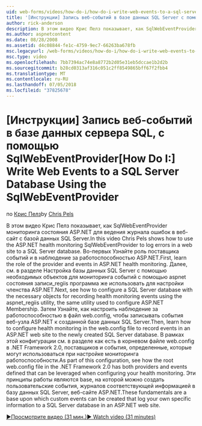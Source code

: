 ```yaml
---
uid: web-forms/videos/how-do-i/how-do-i-write-web-events-to-a-sql-server-database-using-the-sqlwebeventprovider
title: '[Инструкции] Запись веб-событий в базе данных SQL Server с помощью SqlWebEventProvider | Документация Майкрософт'
author: rick-anderson
description: В этом видео Крис Пелз показывает, как SqlWebEventProvider мониторинга состояния ASP.NET для ведения журнала ошибок в веб-сайт с базой данных SQL Server. Во-первых, очистить...
ms.author: aspnetcontent
ms.date: 08/28/2008
ms.assetid: d4c08844-fe1c-4759-9ec7-66263ba678fb
msc.legacyurl: /web-forms/videos/how-do-i/how-do-i-write-web-events-to-a-sql-server-database-using-the-sqlwebeventprovider
msc.type: video
ms.openlocfilehash: 7bb7394ac74e8a8772b2d05e31eb5dccae1b2d2b
ms.sourcegitcommit: b28cd0313af316c051c2ff8549865bff67f2fbb4
ms.translationtype: MT
ms.contentlocale: ru-RU
ms.lasthandoff: 07/05/2018
ms.locfileid: "37825678"
---
```

<a name="how-do-i-write-web-events-to-a-sql-server-database-using-the-sqlwebeventprovider"></a><span data-ttu-id="28c1d-104">[Инструкции] Запись веб-событий в базе данных сервера SQL, с помощью SqlWebEventProvider</span><span class="sxs-lookup"><span data-stu-id="28c1d-104">[How Do I:] Write Web Events to a SQL Server Database Using the SqlWebEventProvider</span></span>
====================
<span data-ttu-id="28c1d-105">по [Крис Пелз](https://twitter.com/chrispels)</span><span class="sxs-lookup"><span data-stu-id="28c1d-105">by [Chris Pels](https://twitter.com/chrispels)</span></span>

<span data-ttu-id="28c1d-106">В этом видео Крис Пелз показывает, как SqlWebEventProvider мониторинга состояния ASP.NET для ведения журнала ошибок в веб-сайт с базой данных SQL Server.</span><span class="sxs-lookup"><span data-stu-id="28c1d-106">In this video Chris Pels shows how to use the ASP.NET health monitoring SqlWebEventProvider to log errors in a web site to a SQL Server database.</span></span> <span data-ttu-id="28c1d-107">Во-первых Узнайте роль поставщика событий и в наблюдение за работоспособностью ASP.NET.</span><span class="sxs-lookup"><span data-stu-id="28c1d-107">First, learn the role of the provider and events in ASP.NET health monitoring.</span></span> <span data-ttu-id="28c1d-108">Далее, см. в разделе Настройка базы данных SQL Server с помощью необходимых объектов для мониторинга событий с помощью aspnet состояния записи\_regiis программа же использовать для настройки членства ASP.NET.</span><span class="sxs-lookup"><span data-stu-id="28c1d-108">Next, see how to configure a SQL Server database with the necessary objects for recording health monitoring events using the aspnet\_regiis utility, the same utility used to configure ASP.NET Membership.</span></span> <span data-ttu-id="28c1d-109">Затем Узнайте, как настроить наблюдение за работоспособностью в файл web.config, чтобы записывать события веб-узла ASP.NET к созданной базе данных SQL Server.</span><span class="sxs-lookup"><span data-stu-id="28c1d-109">Then, learn how to configure health monitoring in the web.config file to record events in an ASP.NET web site to the newly created SQL Server database.</span></span> <span data-ttu-id="28c1d-110">В рамках этой конфигурации см. в разделе как есть в корневом файле web.config в .NET Framework 2.0, поставщиков и события, определенные, которые могут использоваться при настройке мониторинга работоспособности.</span><span class="sxs-lookup"><span data-stu-id="28c1d-110">As part of this configuration, see how the root web.config file in the .NET Framework 2.0 has both providers and events defined that can be leveraged when configuring your health monitoring.</span></span> <span data-ttu-id="28c1d-111">Эти принципы работы являются base, на которой можно создать пользовательские события, журналов соответствующей информацией в базу данных SQL Server, веб-сайте ASP.NET.</span><span class="sxs-lookup"><span data-stu-id="28c1d-111">These fundamentals are a base upon which custom events can be created that log your own specific information to a SQL Server database in an ASP.NET web site.</span></span>

[<span data-ttu-id="28c1d-112">&#9654;Просмотрите видео (31 мин.)</span><span class="sxs-lookup"><span data-stu-id="28c1d-112">&#9654; Watch video (31 minutes)</span></span>](https://channel9.msdn.com/Blogs/ASP-NET-Site-Videos/how-do-i-write-web-events-to-a-sql-server-database-using-the-sqlwebeventprovider)
